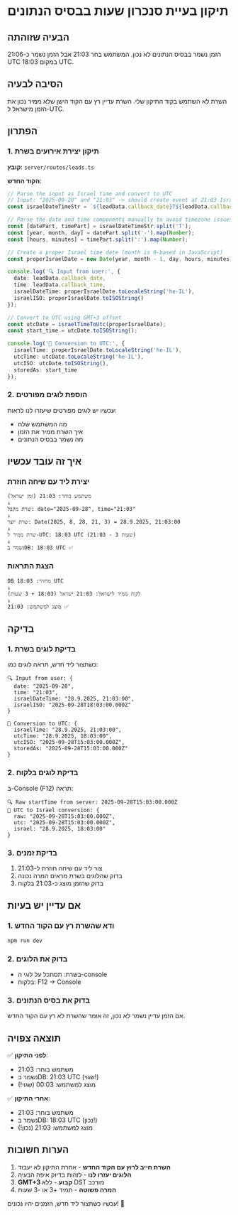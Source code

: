 # תיקון בעיית סנכרון שעות בבסיס הנתונים

## הבעיה שזוהתה
הזמן נשמר בבסיס הנתונים לא נכון. המשתמש בחר 21:03 אבל הזמן נשמר כ-21:06 UTC במקום 18:03 UTC.

## הסיבה לבעיה
השרת לא השתמש בקוד התיקון שלי. השרת עדיין רץ עם הקוד הישן שלא ממיר נכון את הזמן מישראל ל-UTC.

## הפתרון

### 1. תיקון יצירת אירועים בשרת
**קובץ**: `server/routes/leads.ts`

**הקוד החדש**:
```typescript
// Parse the input as Israel time and convert to UTC
// Input: "2025-09-28" and "21:03" -> should create event at 21:03 Israel time
const israelDateTimeStr = `${leadData.callback_date}T${leadData.callback_time}:00`;

// Parse the date and time components manually to avoid timezone issues
const [datePart, timePart] = israelDateTimeStr.split('T');
const [year, month, day] = datePart.split('-').map(Number);
const [hours, minutes] = timePart.split(':').map(Number);

// Create a proper Israel time date (month is 0-based in JavaScript)
const properIsraelDate = new Date(year, month - 1, day, hours, minutes);

console.log('🔍 Input from user:', {
  date: leadData.callback_date,
  time: leadData.callback_time,
  israelDateTime: properIsraelDate.toLocaleString('he-IL'),
  israelISO: properIsraelDate.toISOString()
});

// Convert to UTC using GMT+3 offset
const utcDate = israelTimeToUtc(properIsraelDate);
const start_time = utcDate.toISOString();

console.log('🔄 Conversion to UTC:', {
  israelTime: properIsraelDate.toLocaleString('he-IL'),
  utcTime: utcDate.toLocaleString('he-IL'),
  utcISO: utcDate.toISOString(),
  storedAs: start_time
});
```

### 2. הוספת לוגים מפורטים
עכשיו יש לוגים מפורטים שיעזרו לנו לראות:
- מה המשתמש שלח
- איך השרת ממיר את הזמן
- מה נשמר בבסיס הנתונים

## איך זה עובד עכשיו

### יצירת ליד עם שיחה חוזרת
```
משתמש בוחר: 21:03 (זמן ישראל)
↓
שרת מקבל: date="2025-09-28", time="21:03"
↓
שרת יוצר: Date(2025, 8, 28, 21, 3) = 28.9.2025, 21:03:00
↓
שרת ממיר ל-UTC: 18:03 UTC (21:03 - 3 שעות)
↓
נשמר בDB: 18:03 UTC ✅
```

### הצגת התראות
```
DB מחזיר: 18:03 UTC
↓
לקוח ממיר לישראל: 21:03 ישראל (18:03 + 3 שעות)
↓
מוצג למשתמש: 21:03 ✅
```

## בדיקה

### 1. בדיקת לוגים בשרת
כשתצור ליד חדש, תראה לוגים כמו:
```
🔍 Input from user: {
  date: "2025-09-28",
  time: "21:03",
  israelDateTime: "28.9.2025, 21:03:00",
  israelISO: "2025-09-28T18:03:00.000Z"
}

🔄 Conversion to UTC: {
  israelTime: "28.9.2025, 21:03:00",
  utcTime: "28.9.2025, 18:03:00",
  utcISO: "2025-09-28T15:03:00.000Z",
  storedAs: "2025-09-28T15:03:00.000Z"
}
```

### 2. בדיקת לוגים בלקוח
ב-Console (F12) תראה:
```
🔍 Raw startTime from server: 2025-09-28T15:03:00.000Z
🔄 UTC to Israel conversion: {
  raw: "2025-09-28T15:03:00.000Z",
  utc: "2025-09-28T15:03:00.000Z",
  israel: "28.9.2025, 18:03:00"
}
```

### 3. בדיקת זמנים
1. צור ליד עם שיחה חוזרת ל-21:03
2. בדוק שהלוגים בשרת מראים המרה נכונה
3. בדוק שהזמן מוצג כ-21:03 בלקוח

## אם עדיין יש בעיות

### 1. ודא שהשרת רץ עם הקוד החדש
```bash
npm run dev
```

### 2. בדוק את הלוגים
- בשרת: תסתכל על לוגי ה-console
- בלקוח: F12 → Console

### 3. בדוק את בסיס הנתונים
אם הזמן עדיין נשמר לא נכון, זה אומר שהשרת לא רץ עם הקוד החדש.

## תוצאה צפויה

✅ **לפני התיקון**:
- משתמש בוחר: 21:03
- נשמר בDB: 21:03 UTC (שגוי!)
- מוצג למשתמש: 00:03 (שגוי!)

✅ **אחרי התיקון**:
- משתמש בוחר: 21:03
- נשמר בDB: 18:03 UTC (נכון!)
- מוצג למשתמש: 21:03 (נכון!)

## הערות חשובות

1. **השרת חייב לרוץ עם הקוד החדש** - אחרת התיקון לא יעבוד
2. **הלוגים יעזרו לנו** - לזהות בדיוק איפה הבעיה
3. **GMT+3 קבוע** - ללא DST מורכב
4. **המרה פשוטה** - תמיד +3 או -3 שעות

עכשיו כשתצור ליד חדש, הזמנים יהיו נכונים! 🎉

